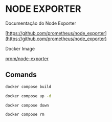 # NODE EXPORTER

Documentação do Node Exporter

[https://github.com/prometheus/node_exporter](https://github.com/prometheus/node_exporter)

Docker Image

[prom/node-exporter](https://hub.docker.com/r/prom/node-exporter/)

## Comands

```bash
docker compose build
```

```bash
docker compose up -d
```

```bash
docker compose down
```

```bash
docker compose rm
```
